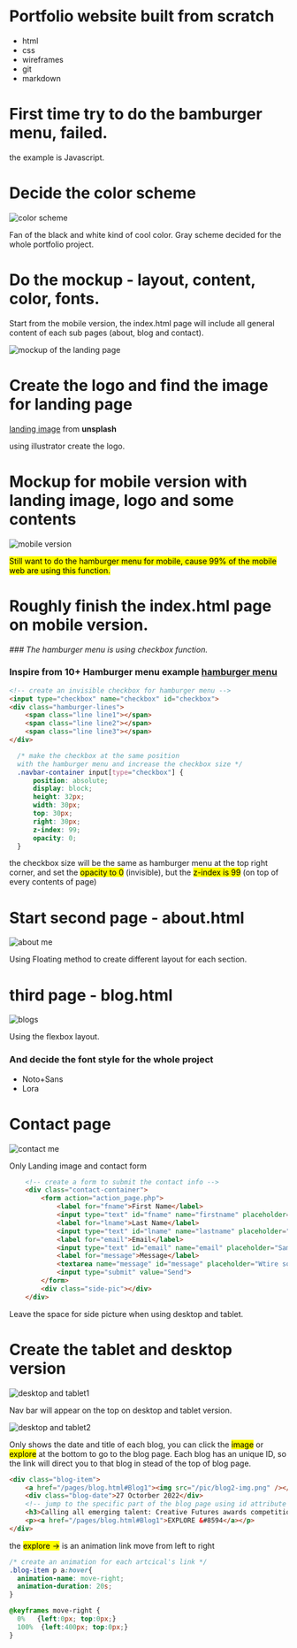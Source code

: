 # Portfolio website built from scratch

- html
- css
- wireframes
- git
- markdown

# First time try to do the bamburger menu, failed.
the example is Javascript.

# Decide the color scheme
![color scheme](/docs/color-palette.jpg)

Fan of the black and white kind of cool color.
Gray scheme decided for the whole portfolio project.



# Do the mockup - layout, content, color, fonts.

Start from the mobile version, the index.html page will include all general content of each sub pages (about, blog and contact).

![mockup of the landing page](/docs/mobile-idea.jpg)

# Create the logo and find the image for landing page

[landing image](https://unsplash.com/photos/em5w9_xj3uU) from **unsplash**

using illustrator create the logo.

# Mockup for mobile version with landing image, logo and some contents

![mobile version](/docs/mobile-layout1.jpg)

<mark>Still want to do the hamburger menu for mobile, cause 99% of the mobile web are using this function.<mark>


# Roughly finish the index.html page on mobile version.
*### The hamburger menu is using checkbox function.*

### Inspire from 10+ Hamburger menu example [hamburger menu](https://alvarotrigo.com/blog/hamburger-menu-css/)

```html
<!-- create an invisible checkbox for hamburger menu -->
<input type="checkbox" name="checkbox" id="checkbox">
<div class="hamburger-lines">
    <span class="line line1"></span>
    <span class="line line2"></span>
    <span class="line line3"></span>
</div>      
```
```css
  /* make the checkbox at the same position 
  with the hamburger menu and increase the checkbox size */
  .navbar-container input[type="checkbox"] {
      position: absolute;
      display: block;
      height: 32px;
      width: 30px;
      top: 30px;
      right: 30px;
      z-index: 99;
      opacity: 0;
  }
```
the checkbox size will be the same as hamburger menu at the top right corner, and set the <mark>opacity to 0</mark> (invisible), but the <mark>z-index is 99</mark> (on top of every contents of page)


# Start second page - about.html

![about me](/docs/mobile-aboutme1.jpg)

Using Floating method to create different layout for each section.

# third page - blog.html

![blogs](/docs/mobile-blog1.jpg)

Using the flexbox layout.

### **And decide the font style for the whole project**

- Noto+Sans
- Lora

# Contact page

![contact me](/docs/mobile-contact1.jpg)

Only Landing image and contact form

```html
    <!-- create a form to submit the contact info -->
    <div class="contact-container">
        <form action="action_page.php">
            <label for="fname">First Name</label>
            <input type="text" id="fname" name="firstname" placeholder="Your first name...">
            <label for="lname">Last Name</label>
            <input type="text" id="lname" name="lastname" placeholder="Your last name...">
            <label for="email">Email</label>
            <input type="text" id="email" name="email" placeholder="Sample: john@gmail.com">
            <label for="message">Message</label>
            <textarea name="message" id="message" placeholder="Wtire something..."></textarea>
            <input type="submit" value="Send">
        </form>
        <div class="side-pic"></div>
    </div>
```

Leave the space for side picture when using desktop and tablet.

# Create the tablet and desktop version

![desktop and tablet1](/docs/desktop-index.jpg)

Nav bar will appear on the top on desktop and tablet version.

![desktop and tablet2](/docs/desktop-index2.jpg)

Only shows the date and title of each blog, you can click the <mark>image</mark> or <mark>explore</mark> at the bottom to go to the blog page. Each blog has an unique ID, so the link will direct you to that blog in stead of the top of blog page.

```html
<div class="blog-item">
    <a href="/pages/blog.html#Blog1"><img src="/pic/blog2-img.png" /></a>
    <div class="blog-date">27 Octorber 2022</div>
    <!-- jump to the specific part of the blog page using id attribute -->
    <h3>Calling all emerging talent: Creative Futures awards competition open for entries</h3>
    <p><a href="/pages/blog.html#Blog1">EXPLORE &#8594</a></p>
</div>
 ```

the <mark>explore -></mark> is an animation link move from left to right

```css
/* create an animation for each artcical's link */
.blog-item p a:hover{
  animation-name: move-right;
  animation-duration: 20s;
}

@keyframes move-right {
  0%   {left:0px; top:0px;}
  100%  {left:400px; top:0px;}
}
```













